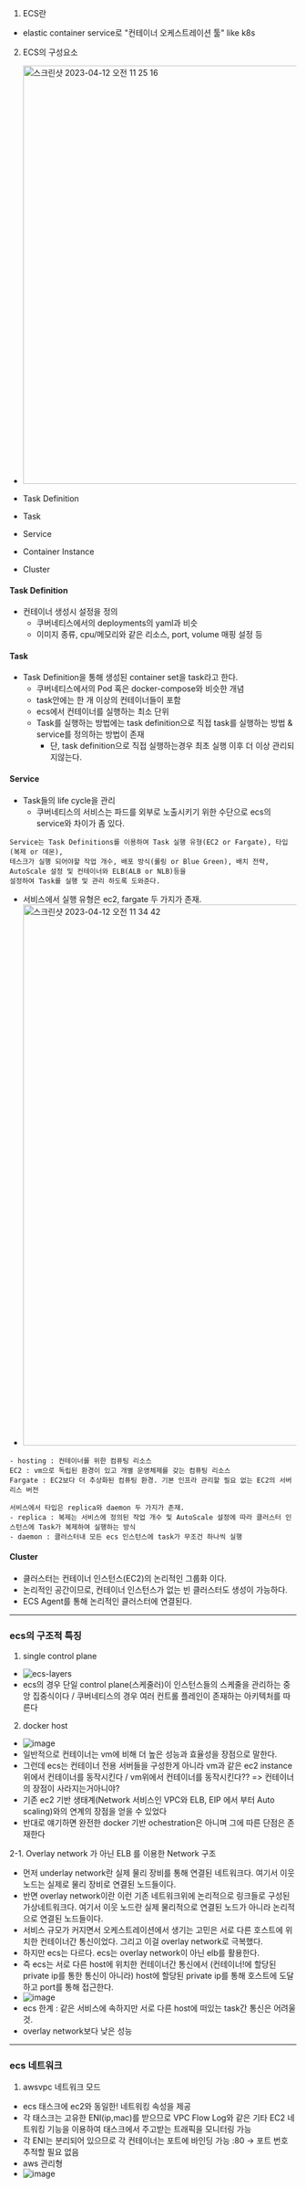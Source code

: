 1. ECS란
- elastic container service로 "컨테이너 오케스트레이션 툴" like k8s

2. ECS의 구성요소
- <img width="733" alt="스크린샷 2023-04-12 오전 11 25 16" src="https://user-images.githubusercontent.com/62214428/231331688-4d3b3b15-135a-4371-8fed-d47790582b70.png">

- Task Definition
- Task
- Service
- Container Instance
- Cluster

#### Task Definition
- 컨테이너 생성시 설정을 정의
  - 쿠버네티스에서의 deployments의 yaml과 비슷
  - 이미지 종류, cpu/메모리와 같은 리소스, port, volume 매핑 설정 등


#### Task
- Task Definition을 통해 생성된 container set을 task라고 한다.
  - 쿠버네티스에서의 Pod 혹은 docker-compose와 비슷한 개념
  - task안에는 한 개 이상의 컨테이너들이 포함
  - ecs에서 컨테이너를 실행하는 최소 단위
  - Task를 실행하는 방법에는 task definition으로 직접 task를 실행하는 방법 & service를 정의하는 방법이 존재
    - 단, task definition으로 직접 실행하는경우 최초 실행 이후 더 이상 관리되지않는다.

#### Service
- Task들의 life cycle을 관리
  - 쿠버네티스의 서비스는 파드를 외부로 노출시키기 위한 수단으로 ecs의 service와 차이가 좀 있다.
```
Service는 Task Definitions를 이용하여 Task 실행 유형(EC2 or Fargate), 타입(복제 or 데몬), 
테스크가 실행 되어야할 작업 개수, 배포 방식(롤링 or Blue Green), 배치 전략, AutoScale 설정 및 컨테이너와 ELB(ALB or NLB)등을 
설정하여 Task를 실행 및 관리 하도록 도와준다.
```


- 서비스에서 실행 유형은 ec2, fargate 두 가지가 존재.
- <img width="948" alt="스크린샷 2023-04-12 오전 11 34 42" src="https://user-images.githubusercontent.com/62214428/231333218-fe180921-2780-4a16-a0e0-09b6f09c85c9.png">
```
- hosting : 컨테이너를 위한 컴퓨팅 리소스
EC2 : vm으로 독립된 환경이 있고 개별 운영체제를 갖는 컴퓨팅 리소스
Fargate : EC2보다 더 추상화된 컴퓨팅 환경. 기본 인프라 관리할 필요 없는 EC2의 서버리스 버전
```
```
서비스에서 타입은 replica와 daemon 두 가지가 존재.
- replica : 복제는 서비스에 정의된 작업 개수 및 AutoScale 설정에 따라 클러스터 인스턴스에 Task가 복제하여 실행하는 방식
- daemon : 클러스터내 모든 ecs 인스턴스에 task가 무조건 하나씩 실행
```

#### Cluster
- 클러스터는 컨테이너 인스턴스(EC2)의 논리적인 그룹화 이다.
- 논리적인 공간이므로, 컨테이너 인스턴스가 없는 빈 클러스터도 생성이 가능하다.
- ECS Agent를 통해 논리적인 클러스터에 연결된다.


------------
### ecs의 구조적 특징
1. single control plane
- ![ecs-layers](https://github.com/skarltjr/study/assets/62214428/04f19856-90fa-461f-ac2b-a09704a2629e)
- ecs의 경우 단일 control plane(스케줄러)이 인스턴스들의 스케줄을 관리하는 중앙 집중식이다 / 쿠버네티스의 경우 여러 컨트롤 플레인이 존재하는 아키텍처를 따른다

2. docker host
- ![image](https://github.com/skarltjr/study/assets/62214428/c5dcf71e-2ccf-4161-9543-1624872a1ff5)
- 일반적으로 컨테이너는 vm에 비해 더 높은 성능과 효율성을 장점으로 말한다.
- 그런데 ecs는 컨테이너 전용 서버들을 구성한게 아니라 vm과 같은 ec2 instance 위에서 컨테이너를 동작시킨다 / vm위에서 컨테이너를 동작시킨다?? => 컨테이너의 장점이 사라지는거아니야?
- 기존 ec2 기반 생태계(Network 서비스인 VPC와 ELB, EIP 에서 부터 Auto scaling)와의 연계의 장점을 얻을 수 있었다
- 반대로 얘기하면 완전한 docker 기반 ochestration은 아니며 그에 따른 단점은 존재한다

2-1. Overlay network 가 아닌 ELB 를 이용한 Network 구조
- 먼저 underlay network란 실제 물리 장비를 통해 연결된 네트워크다. 여기서 이웃 노드는 실제로 물리 장비로 연결된 노드들이다.
- 반면 overlay network이란 이런 기존 네트워크위에 논리적으로 링크들로 구성된 가상네트워크다. 여기서 이웃 노드란 실제 물리적으로 연결된 노드가 아니라 논리적으로 연결된 노드들이다.
- 서비스 규모가 커지면서 오케스트레이션에서 생기는 고민은 서로 다른 호스트에 위치한 컨테이너간 통신이었다. 그리고 이걸 overlay network로 극복했다.
- 하지만 ecs는 다르다. ecs는 overlay network이 아닌 elb를 활용한다.
- 즉 ecs는 서로 다른 host에 위치한 컨테이너간 통신에서 (컨테이너!에 할당된 private ip를 통한 통신이 아니라) host에 할당된 private ip를 통해 호스트에 도달하고 port를 통해 접근한다.
- ![image](https://github.com/skarltjr/study/assets/62214428/de26508e-7049-40d1-ab56-a001c714cdca)
- ecs 한계 : 같은 서비스에 속하지만 서로 다른 host에 떠있는 task간 통신은 어려울 것.
- overlay network보다 낮은 성능



-------
### ecs 네트워크
1. awsvpc 네트워크 모드
- ecs 태스크에 ec2와 동일한! 네트워킹 속성을 제공
- 각 태스크는 고유한 ENI(ip,mac)를 받으므로 VPC Flow Log와 같은 기타 EC2 네트워킹 기능을 이용하여 태스크에서 주고받는 트래픽을 모니터링 가능
- 각 ENI는 분리되어 있으므로 각 컨테이너는 포트에 바인딩 가능 :80 → 포트 번호 추적할 필요 없음
- aws 관리형
- ![image](https://github.com/skarltjr/study/assets/62214428/d959f97b-a114-44fa-9d30-65a963e340a5)
